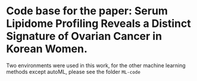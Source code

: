 # Code base for the paper: Serum Lipidome Profiling Reveals a Distinct Signature of Ovarian Cancer in Korean Women.

Two environments were used in this work, for the other machine learning methods except autoML, please see the folder `ML-code`
